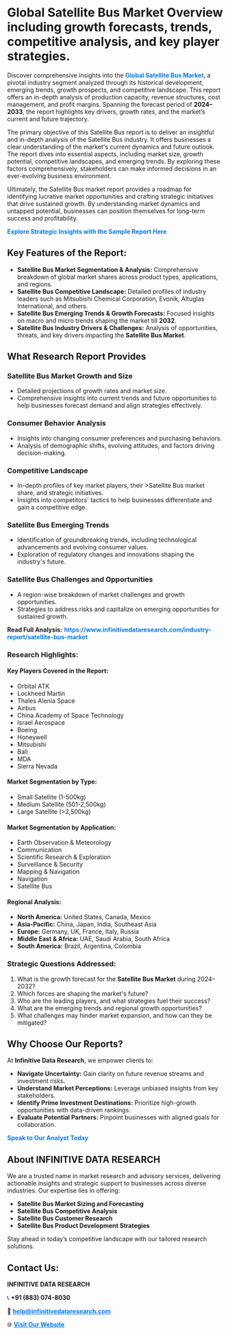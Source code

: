 <h1>Global Satellite Bus Market Overview including growth forecasts, trends, competitive analysis, and key player strategies.</h1>
<p>
Discover comprehensive insights into the 
<a href="https://www.infinitivedataresearch.com/industry-report/satellite-bus-market" rel="dofollow" style="color: #007BFF; text-decoration: none;"><strong>Global Satellite Bus Market</strong></a>, a pivotal industry segment analyzed through its historical development, emerging trends, growth prospects, and competitive landscape. This report offers an in-depth analysis of production capacity, revenue structures, cost management, and profit margins. Spanning the forecast period of <strong>2024–2033</strong>, the report highlights key drivers, growth rates, and the market’s current and future trajectory.
</p>
<p>
The primary objective of this Satellite Bus report is to deliver an insightful and in-depth analysis of the Satellite Bus industry. It offers businesses a clear understanding of the market's current dynamics and future outlook. The report dives into essential aspects, including market size, growth potential, competitive landscapes, and emerging trends. By exploring these factors comprehensively, stakeholders can make informed decisions in an ever-evolving business environment.
</p>
<p>
Ultimately, the Satellite Bus market report provides a roadmap for identifying lucrative market opportunities and crafting strategic initiatives that drive sustained growth. By understanding market dynamics and untapped potential, businesses can position themselves for long-term success and profitability.
</p>
<p>
<a href="https://www.infinitivedataresearch.com/request-sample/reportId=107784" style="color: #007BFF; text-decoration: none;"><strong>Explore Strategic Insights with the Sample Report Here</strong></a>
</p>

<h2>Key Features of the Report:</h2>
<ul>
<li><strong>Satellite Bus Market Segmentation & Analysis:</strong> Comprehensive breakdown of global market shares across product types, applications, and regions.</li>
<li><strong>Satellite Bus Competitive Landscape:</strong> Detailed profiles of industry leaders such as Mitsubishi Chemical Corporation, Evonik, Altuglas International, and others.</li>
<li><strong>Satellite Bus Emerging Trends & Growth Forecasts:</strong> Focused insights on macro and micro trends shaping the market till <strong>2032</strong>.</li>
<li><strong>Satellite Bus Industry Drivers & Challenges:</strong> Analysis of opportunities, threats, and key drivers impacting the <strong>Satellite Bus Market</strong>.</li>
</ul>

<h2>What Research Report Provides</h2>
<h3>Satellite Bus Market Growth and Size</h3>
<ul>
<li>Detailed projections of growth rates and market size.</li>
<li>Comprehensive insights into current trends and future opportunities to help businesses forecast demand and align strategies effectively.</li>
</ul>

<h3>Consumer Behavior Analysis</h3>
<ul>
<li>Insights into changing consumer preferences and purchasing behaviors.</li>
<li>Analysis of demographic shifts, evolving attitudes, and factors driving decision-making.</li>
</ul>

<h3>Competitive Landscape</h3>
<ul>
<li>In-depth profiles of key market players, their >Satellite Bus market share, and strategic initiatives.</li>
<li>Insights into competitors' tactics to help businesses differentiate and gain a competitive edge.</li>
</ul>

<h3>Satellite Bus Emerging Trends</h3>
<ul>
<li>Identification of groundbreaking trends, including technological advancements and evolving consumer values.</li>
<li>Exploration of regulatory changes and innovations shaping the industry's future.</li>
</ul>

<h3>Satellite Bus Challenges and Opportunities</h3>
<ul>
<li>A region-wise breakdown of market challenges and growth opportunities.</li>
<li>Strategies to address risks and capitalize on emerging opportunities for sustained growth.</li>
</ul>
<p><strong>Read Full Analysis:</strong> <a href="https://www.infinitivedataresearch.com/industry-report/satellite-bus-market" rel="dofollow" style="color: #007BFF; text-decoration: none;"><strong>https://www.infinitivedataresearch.com/industry-report/satellite-bus-market</strong></a></p>
<h3>Research Highlights:</h3>
<h4>Key Players Covered in the Report:</h4>
<ul><li>Orbital ATK</li><li>Lockheed Martin</li><li>Thales Alenia Space</li><li>Airbus</li><li>China Academy of Space Technology</li><li>Israel Aerospace</li><li>Boeing</li><li>Honeywell</li><li>Mitsubishi</li><li>Ball</li><li>MDA</li><li>Sierra Nevada</li></ul>
<h4>Market Segmentation by Type:</h4>
<ul><li>Small Satellite (1-500kg)</li><li>Medium Satellite (501-2,500kg)</li><li>Large Satellite (&gt;2,500kg)</li></ul>
<h4>Market Segmentation by Application:</h4>
<ul><li>Earth Observation &amp; Meteorology</li><li>Communication</li><li>Scientific Research &amp; Exploration</li><li>Surveillance &amp; Security</li><li>Mapping &amp; Navigation</li><li>Navigation</li><li>Satellite Bus</li></ul>

<h4>Regional Analysis:</h4>
<ul>
<li><strong>North America:</strong> United States, Canada, Mexico</li>
<li><strong>Asia-Pacific:</strong> China, Japan, India, Southeast Asia</li>
<li><strong>Europe:</strong> Germany, UK, France, Italy, Russia</li>
<li><strong>Middle East & Africa:</strong> UAE, Saudi Arabia, South Africa</li>
<li><strong>South America:</strong> Brazil, Argentina, Colombia</li>
</ul>

<h3>Strategic Questions Addressed:</h3>
<ol>
<li>What is the growth forecast for the <strong>Satellite Bus Market</strong> during 2024–2032?</li>
<li>Which forces are shaping the market's future?</li>
<li>Who are the leading players, and what strategies fuel their success?</li>
<li>What are the emerging trends and regional growth opportunities?</li>
<li>What challenges may hinder market expansion, and how can they be mitigated?</li>
</ol>

<h2>Why Choose Our Reports?</h2>
<p>At <strong>Infinitive Data Research</strong>, we empower clients to:</p>
<ul>
<li><strong>Navigate Uncertainty:</strong> Gain clarity on future revenue streams and investment risks.</li>
<li><strong>Understand Market Perceptions:</strong> Leverage unbiased insights from key stakeholders.</li>
<li><strong>Identify Prime Investment Destinations:</strong> Prioritize high-growth opportunities with data-driven rankings.</li>
<li><strong>Evaluate Potential Partners:</strong> Pinpoint businesses with aligned goals for collaboration.</li>
</ul>
<p><a href="https://www.infinitivedataresearch.com/industry-report/satellite-bus-market" rel="dofollow" style="color: #007BFF; text-decoration: none;"><strong>Speak to Our Analyst Today</strong></a></p>

<h2>About INFINITIVE DATA RESEARCH</h2>
<p>We are a trusted name in market research and advisory services, delivering actionable insights and strategic support to businesses across diverse industries. Our expertise lies in offering:</p>
<ul>
<li><strong>Satellite Bus Market Sizing and Forecasting</strong></li>
<li><strong>Satellite Bus Competitive Analysis</strong></li>
<li><strong>Satellite Bus Customer Research</strong></li>
<li><strong>Satellite Bus Product Development Strategies</strong></li>
</ul>
<p>Stay ahead in today’s competitive landscape with our tailored research solutions.</p>

<h2>Contact Us:</h2>
<p><strong>INFINITIVE DATA RESEARCH</strong></p>
<p>📞 <strong>+91 (883) 074-8030</strong></p>
<p>📧 <strong><a href="mailto:help@infinitivedataresearch.com" style="color: #007BFF;">help@infinitivedataresearch.com</a></strong></p>
<p>🌐 <strong><a href="https://www.infinitivedataresearch.com" rel="dofollow" style="color: #007BFF;">Visit Our Website</a></strong></p>